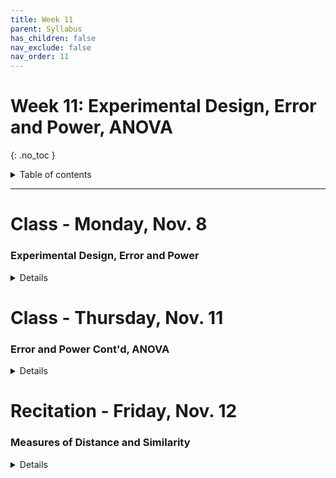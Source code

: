 ```yaml
---
title: Week 11
parent: Syllabus
has_children: false
nav_exclude: false
nav_order: 11
---
```


# Week 11: Experimental Design, Error and Power, ANOVA
{: .no_toc }

<details closed markdown="block">
  <summary>
    Table of contents
  </summary>
  {: .text-delta }
1. TOC
{:toc}
</details>

---

<!-- ########################################################################### -->

# Class - Monday, Nov. 8

### Experimental Design, Error and Power

<details closed markdown="block">
  <summary>Details</summary>

**Experimental Design**

+ [**Class Notes**](Class1/W11.C1-Notes_Experimental_Design.html){: target="blank"}

**Error and Power**

  + [**Class Notes**](Class1/W11.C1-Notes_Error_Power.html){: target="blank"}
  + [*Additional reference: Aho, Chapter 6.3-6.5*](https://drive.google.com/file/d/1ciWta1gVMPgwrTLjIeGO-4__SqNz1KqK/view?usp=sharing){: target="blank"}

</details>

<!-- ########################################################################### -->

<!-- ########################################################################### -->

# Class - Thursday, Nov. 11

### Error and Power Cont'd, ANOVA

<details closed markdown="block">
  <summary>Details</summary>

**Error and Power**

+ **In-Class Exercise** - [(zipped .Rmd)](Class2/W11.C2-Exercise_Power.Rmd.zip) - [(html)](Class2/W11.C2-Exercise_Power.html){: target="blank"}
  + Answer key: [(zipped .Rmd)](Class2/W11.C2-Exercise_Power_KEY.Rmd.zip) - [(html)](Class2/W11.C2-Exercise_Power_KEY.html){: target="blank"}

**ANOVA**

+ **Class Notes** - [(html)](Class2/W11.C2-Notes_ANOVA.html){: target="blank"} - [(pdf)](Class2/W11.C2-Notes_ANOVA.pdf){: target="blank"}
+ **In-Class Exercise** - [(zipped .Rmd)](Class2/W11.C2-Demo_ANOVA.Rmd.zip) - [(html)](Class2/W11.C2-Demo_ANOVA.html){: target="blank"}
  + Answer key: [(zipped .Rmd)](Class2/W11.C2-Demo_ANOVA_KEY.Rmd.zip) - [(html)](Class2/W11.C2-Demo_ANOVA_KEY.html){: target="blank"}

</details>

<!-- ########################################################################### -->

<!-- ########################################################################### -->

# Recitation - Friday, Nov. 12

### Measures of Distance and Similarity

<details closed markdown="block">
  <summary>Details</summary>

+ **Class Notes** - [(html)](Recitation/W11.R1_Notes_Distance_Correlation.html){: target="blank"}

</details>

<!-- ########################################################################### -->
